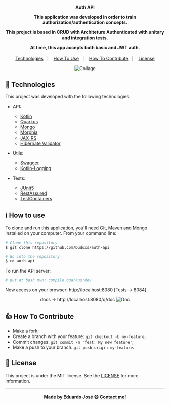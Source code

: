 <h4 align="center">
  <p>Auth API</p>
  
  <p>This application was developed in order to train authorization/authentication concepts.</p>

  <p>This project is based in CRUD with Architeture Authenticated with unitary and integration tests.</p>
  
  <p>At time, this app accepts both basic and JWT auth.</p>
  
</h4>

<p align="center">
  <a href="#rocket-technologies">Technologies</a>&nbsp;&nbsp;&nbsp;|&nbsp;&nbsp;&nbsp;
  <a href="#information_source-how-to-use">How To Use</a>&nbsp;&nbsp;&nbsp;|&nbsp;&nbsp;&nbsp;
  <a href="#thumbsup-how-to-contribute">How To Contribute</a>&nbsp;&nbsp;&nbsp;|&nbsp;&nbsp;&nbsp;
  <a href="#memo-license">License</a>
</p>

<p align="center">
<img alt="Collage" src="https://i.imgur.com/OOztGKm.png"> 
</p>

## :rocket: Technologies

This project was developed with the following technologies:

- API:

  - [Kotlin](https://kotlinlang.org/)
  - [Quarkus](https://quarkus.io/)
  - [Mongo](https://www.mongodb.com/pt-br)
  - [Morphia](https://github.com/MorphiaOrg/morphia)
  - [JAX-RS](https://en.wikipedia.org/wiki/Jakarta_RESTful_Web_Services)
  - [Hibernate Validator](http://hibernate.org/validator/)
  
- Utils:

  - [Swagger](https://quarkus.io/guides/openapi-swaggerui)
  - [Kotlin-Logging](https://github.com/MicroUtils/kotlin-logging)
  
- Tests:
 
  - [JUnit5](https://junit.org/junit5/docs/current/user-guide/)
  - [RestAssured](https://rest-assured.io/)
  - [TestContainers](https://www.testcontainers.org/)

## :information_source: How to use
To clone and run this application, you'll need [Git](https://git-scm.com), [Maven](https://maven.apache.org/) and [Mongo](https://www.mongodb.com/pt-br) installed on your computer. From your command line:

```bash
# Clone this repository
$ git clone https://github.com/Duduxs/auth-api

# Go into the repository
$ cd auth-api
```

To run the API server:

```bash
# put at bash mvn: compile quarkus:dev
```
Now access on your browser: http://localhost:8080 [Tests -> 8084]

<p align="center">
  docs -> http://localhost:8080/q/doc
<img alt="Doc" src="https://ik.imagekit.io/27ewoxssse/swagger_I4B3s_lF-.png"> 
</p>

## :thumbsup: How To Contribute

-  Make a fork;
-  Create a branch with your feature: `git checkout -b my-feature`;
-  Commit changes: `git commit -m 'feat: My new feature'`;
-  Make a push to your branch: `git push origin my-feature`.

## :memo: License
This project is under the MIT license. See the [LICENSE](https://github.com/Duduxs/auth-api/blob/main/LICENSE) for more information.

---

<h4 align="center">
    Made by Eduardo José 😆 <a href="https://www.linkedin.com/in/eduarddojose/" target="_blank">Contact me!</a>
</h4>
